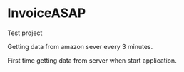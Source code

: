 # InvoiceASAP

Test project

Getting data from amazon sever every 3 minutes.

First time getting data from server when start application.

